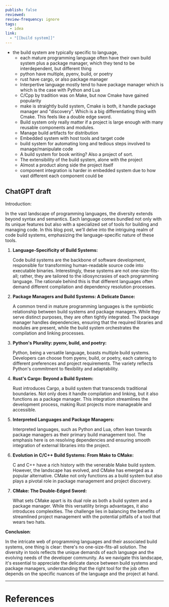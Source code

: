 ```yaml
---
publish: false
reviewed: 
review-frequency: ignore
tags:
  - idea
link:
  - "[[build system]]"
---
```

- the build system are typically specific to language,
    - each mature programming language often have their own build system plus a package manager, which they tend to be interdependent, but different thing
    - python have multiple, pyenv, build, or poetry
    - rust have cargo, or also package manager
    - Interpertive language mostly tend to have package manager which is which is the case with Python and Lua
    - C/Cpp by tradition was on Make, but now Cmake have gained popularity
    - make is straightly build system, Cmake is both, it handle package manager and "discovery". Which is a big differentiating thing with Cmake. This feels like a double edge sword.
    - Build system only really matter if a project is large enough with many reusable components and modules. 
    - Manage build artifacts for distribution
    - Embedded system with host tools and target code
    - build system for automating long and tedious steps involved to manage/manipulate code
    - A build system for book writing? Also a project of sort.
    - The extensibility of the build system, alone with the project
    - Almost a product along side the project itself
    - component integration is harder in embedded system due to how vast different each component could be

## ChatGPT draft

Introduction:

In the vast landscape of programming languages, the diversity extends beyond syntax and semantics. Each language comes bundled not only with its unique features but also with a specialized set of tools for building and managing code. In this blog post, we'll delve into the intriguing realm of code build systems, emphasizing the language-specific nature of these tools.

1. **Language-Specificity of Build Systems:**
    
    Code build systems are the backbone of software development, responsible for transforming human-readable source code into executable binaries. Interestingly, these systems are not one-size-fits-all; rather, they are tailored to the idiosyncrasies of each programming language. The rationale behind this is that different languages often demand different compilation and dependency resolution processes.
    
2. **Package Managers and Build Systems: A Delicate Dance:**
    
    A common trend in mature programming languages is the symbiotic relationship between build systems and package managers. While they serve distinct purposes, they are often tightly integrated. The package manager handles dependencies, ensuring that the required libraries and modules are present, while the build system orchestrates the compilation and linking processes.
    
3. **Python's Plurality: pyenv, build, and poetry:**
    
    Python, being a versatile language, boasts multiple build systems. Developers can choose from pyenv, build, or poetry, each catering to different preferences and project requirements. The variety reflects Python's commitment to flexibility and adaptability.
    
4. **Rust's Cargo: Beyond a Build System:**
    
    Rust introduces Cargo, a build system that transcends traditional boundaries. Not only does it handle compilation and linking, but it also functions as a package manager. This integration streamlines the development process, making Rust projects more manageable and accessible.
    
5. **Interpreted Languages and Package Managers:**
    
    Interpreted languages, such as Python and Lua, often lean towards package managers as their primary build management tool. The emphasis here is on resolving dependencies and ensuring smooth integration of external libraries into the project.
    
6. **Evolution in C/C++ Build Systems: From Make to CMake:**
    
    C and C++ have a rich history with the venerable Make build system. However, the landscape has evolved, and CMake has emerged as a popular alternative. CMake not only functions as a build system but also plays a pivotal role in package management and project discovery.
    
7. **CMake: The Double-Edged Sword:**
    
    What sets CMake apart is its dual role as both a build system and a package manager. While this versatility brings advantages, it also introduces complexities. The challenge lies in balancing the benefits of streamlined project management with the potential pitfalls of a tool that wears two hats.
    

**Conclusion**:

In the intricate web of programming languages and their associated build systems, one thing is clear: there's no one-size-fits-all solution. The diversity in tools reflects the unique demands of each language and the evolving needs of the developer community. As we navigate this landscape, it's essential to appreciate the delicate dance between build systems and package managers, understanding that the right tool for the job often depends on the specific nuances of the language and the project at hand.

---
# References
